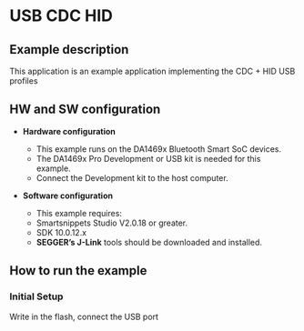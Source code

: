 # USB CDC HID

## Example description

This application is an example application implementing the CDC + HID USB profiles

## HW and SW configuration

* **Hardware configuration**

  * This example runs on the DA1469x Bluetooth Smart SoC devices.
  * The DA1469x Pro Development or USB kit is needed for this example.
  * Connect the Development kit to the host computer.

* **Software configuration**
  * This example requires:
  * Smartsnippets Studio V2.0.18 or greater.
  * SDK 10.0.12.x
  * **SEGGER’s J-Link** tools should be downloaded and installed.

## How to run the example

### Initial Setup

Write in the flash, connect the USB port
  